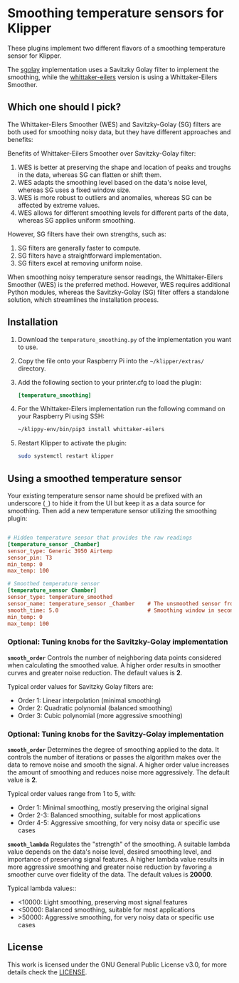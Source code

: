 # Smoothing temperature sensors for Klipper

These plugins implement two different flavors of a smoothing temperature sensor for Klipper.

The [sgolay](./sgolay/) implementation uses a Savitzky Golay filter to implement the smoothing, while the [whittaker-eilers](./whittaker-eilers/) version is using a Whittaker-Eilers Smoother.

## Which one should I pick?

The Whittaker-Eilers Smoother (WES) and Savitzky-Golay (SG) filters are both used for smoothing noisy data, but they have different approaches and benefits:

Benefits of Whittaker-Eilers Smoother over Savitzky-Golay filter:

1. WES is better at preserving the shape and location of peaks and troughs in the data, whereas SG can flatten or shift them.
2. WES adapts the smoothing level based on the data's noise level, whereas SG uses a fixed window size.
3. WES is more robust to outliers and anomalies, whereas SG can be affected by extreme values.
4. WES allows for different smoothing levels for different parts of the data, whereas SG applies uniform smoothing.

However, SG filters have their own strengths, such as:

1. SG filters are generally faster to compute.
2. SG filters have a straightforward implementation.
3. SG filters excel at removing uniform noise.

When smoothing noisy temperature sensor readings, the Whittaker-Eilers Smoother (WES) is the preferred method. However, WES requires additional Python modules, whereas the Savitzky-Golay (SG) filter offers a standalone solution, which streamlines the installation process.

## Installation

1. Download the `temperature_smoothing.py` of the implementation you want to use.
2. Copy the file onto your Raspberry Pi into the `~/klipper/extras/` directory.
3. Add the following section to your printer.cfg to load the plugin:

   ```ini
   [temperature_smoothing]
   ```

4. For the Whittaker-Eilers implementation run the following command on your Raspberry Pi using SSH:

   ```bash
   ~/klippy-env/bin/pip3 install whittaker-eilers
   ```

5. Restart Klipper to activate the plugin:

   ```bash
   sudo systemctl restart klipper
   ```

## Using a smoothed temperature sensor

Your existing temperature sensor name should be prefixed with an underscore (`_`) to hide it from the UI but keep it as a data source for smoothing. Then add a new temperature sensor utilizing the smoothing plugin:

```ini

# Hidden temperature sensor that provides the raw readings
[temperature_sensor _Chamber]
sensor_type: Generic 3950 Airtemp
sensor_pin: T3
min_temp: 0
max_temp: 100

# Smoothed temperature sensor
[temperature_sensor Chamber]
sensor_type: temperature_smoothed
sensor_name: temperature_sensor _Chamber    # The unsmoothed sensor from above
smooth_time: 5.0                            # Smoothing window in seconds 
min_temp: 0     
max_temp: 100
```

### Optional: Tuning knobs for the Savitzky-Golay implementation

**`smooth_order`**
Controls the number of neighboring data points considered when calculating the smoothed value. A higher order results in smoother curves and greater noise reduction. The default values is **2**.

Typical order values for Savitzky Golay filters are:

- Order 1: Linear interpolation (minimal smoothing)
- Order 2: Quadratic polynomial (balanced smoothing)
- Order 3: Cubic polynomial (more aggressive smoothing)

### Optional: Tuning knobs for the Savitzy-Golay implementation

**`smooth_order`**
Determines the degree of smoothing applied to the data. It controls the number of iterations or passes the algorithm makes over the data to remove noise and smooth the signal. A higher order value increases the amount of smoothing and reduces noise more aggressively. The default value is **2**.

Typical order values range from 1 to 5, with:

- Order 1: Minimal smoothing, mostly preserving the original signal
- Order 2-3: Balanced smoothing, suitable for most applications
- Order 4-5: Aggressive smoothing, for very noisy data or specific use cases

**`smooth_lambda`**
Regulates the "strength" of the smoothing. A suitable lambda value depends on the data's noise level, desired smoothing level, and importance of preserving signal features. A higher lambda value results in more aggressive smoothing and greater noise reduction by favoring a smoother curve over fidelity of the data. The default values is **20000**.

Typical lambda values::

- <10000: Light smoothing, preserving most signal features
- <50000: Balanced smoothing, suitable for most applications
- \>50000: Aggressive smoothing, for very noisy data or specific use cases

## License

This work is licensed under the GNU General Public License v3.0, for more details check the [LICENSE](../LICENSE).

